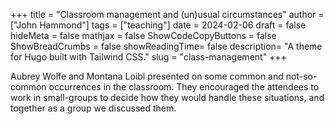 +++
title = "Classroom management and (un)usual circumstances"
author = ["John Hammond"]
tags = ["teaching"]
date = 2024-02-06
draft = false
hideMeta = false
mathjax = false
ShowCodeCopyButtons = false
ShowBreadCrumbs = false
showReadingTime= false
description= "A theme for Hugo built with Tailwind CSS."
slug = "class-management"
+++

Aubrey Wolfe and Montana Loibl presented on some common and not-so-common occurrences in the classroom. They encouraged the attendees to work in small-groups to decide how they would handle these situations, and together as a group we discussed them. 
